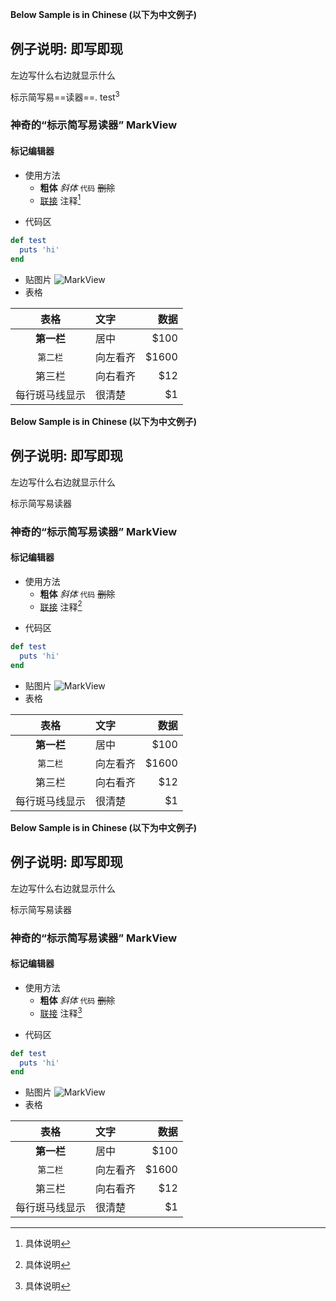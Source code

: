 __Below Sample is in Chinese (以下为中文例子)__
## 例子说明: 即写即现
左边写什么右边就显示什么

标示简写易==读器==. test<sup>3</sup>

### 神奇的“标示简写易读器” MarkView
#### 标记编辑器
* 使用方法
  - **粗体**  *斜体*  `代码`  ~~删除~~
  - [联接](http://google.com 'tooltip')  注释[^2]

[^2]: 具体说明

* 代码区

```ruby
def test
  puts 'hi'
end
```

* 贴图片
![MarkView](https://raw.github.com/swcool/swcool.github.io/master/assets/images/icon.png)
* 表格

|   表格         |    文字        | 数据    |
| :-----------: | :------------- | -----: |
| **第一栏**     | 居中           | $100   |
| `第二栏`       | 向左看齐        | $1600  |
| 第三栏         | 向右看齐        | $12    |
| 每行斑马线显示  | 很清楚          | $1     |

__Below Sample is in Chinese (以下为中文例子)__
## 例子说明: 即写即现
左边写什么右边就显示什么

标示简写易读器

### 神奇的“标示简写易读器” MarkView
#### 标记编辑器
* 使用方法
  - **粗体**  *斜体*  `代码`  ~~删除~~
  - [联接](http://google.com 'tooltip')  注释[^2]

[^2]: 具体说明

* 代码区

```ruby
def test
  puts 'hi'
end
```

* 贴图片
![MarkView](https://raw.github.com/swcool/swcool.github.io/master/assets/images/icon.png)
* 表格

|   表格         |    文字        | 数据    |
| :-----------: | :------------- | -----: |
| **第一栏**     | 居中           | $100   |
| `第二栏`       | 向左看齐        | $1600  |
| 第三栏         | 向右看齐        | $12    |
| 每行斑马线显示  | 很清楚          | $1     |

__Below Sample is in Chinese (以下为中文例子)__
## 例子说明: 即写即现
左边写什么右边就显示什么

标示简写易读器

### 神奇的“标示简写易读器” MarkView
#### 标记编辑器
* 使用方法
  - **粗体**  *斜体*  `代码`  ~~删除~~
  - [联接](http://google.com 'tooltip')  注释[^2]

[^2]: 具体说明

* 代码区

```ruby
def test
  puts 'hi'
end
```

* 贴图片
![MarkView](https://raw.github.com/swcool/swcool.github.io/master/assets/images/icon.png)
* 表格

|   表格         |    文字        | 数据    |
| :-----------: | :------------- | -----: |
| **第一栏**     | 居中           | $100   |
| `第二栏`       | 向左看齐        | $1600  |
| 第三栏         | 向右看齐        | $12    |
| 每行斑马线显示  | 很清楚          | $1     |
